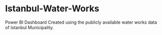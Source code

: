 # Istanbul-Water-Works
Power BI Dashboard Created using the publicly available water works data of Istanbul Municipality. 
